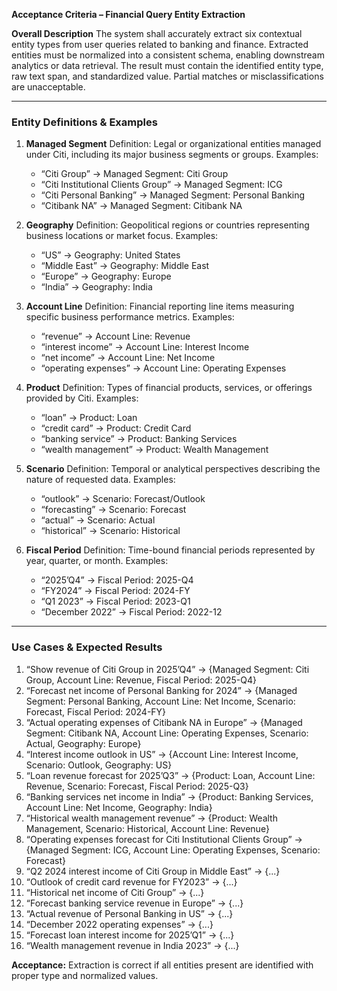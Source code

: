 **Acceptance Criteria – Financial Query Entity Extraction**

**Overall Description**
The system shall accurately extract six contextual entity types from user queries related to banking and finance. Extracted entities must be normalized into a consistent schema, enabling downstream analytics or data retrieval. The result must contain the identified entity type, raw text span, and standardized value. Partial matches or misclassifications are unacceptable.

---

### **Entity Definitions & Examples**

1. **Managed Segment**
   Definition: Legal or organizational entities managed under Citi, including its major business segments or groups.
   Examples:

   * “Citi Group” → Managed Segment: Citi Group
   * “Citi Institutional Clients Group” → Managed Segment: ICG
   * “Citi Personal Banking” → Managed Segment: Personal Banking
   * “Citibank NA” → Managed Segment: Citibank NA

2. **Geography**
   Definition: Geopolitical regions or countries representing business locations or market focus.
   Examples:

   * “US” → Geography: United States
   * “Middle East” → Geography: Middle East
   * “Europe” → Geography: Europe
   * “India” → Geography: India

3. **Account Line**
   Definition: Financial reporting line items measuring specific business performance metrics.
   Examples:

   * “revenue” → Account Line: Revenue
   * “interest income” → Account Line: Interest Income
   * “net income” → Account Line: Net Income
   * “operating expenses” → Account Line: Operating Expenses

4. **Product**
   Definition: Types of financial products, services, or offerings provided by Citi.
   Examples:

   * “loan” → Product: Loan
   * “credit card” → Product: Credit Card
   * “banking service” → Product: Banking Services
   * “wealth management” → Product: Wealth Management

5. **Scenario**
   Definition: Temporal or analytical perspectives describing the nature of requested data.
   Examples:

   * “outlook” → Scenario: Forecast/Outlook
   * “forecasting” → Scenario: Forecast
   * “actual” → Scenario: Actual
   * “historical” → Scenario: Historical

6. **Fiscal Period**
   Definition: Time-bound financial periods represented by year, quarter, or month.
   Examples:

   * “2025’Q4” → Fiscal Period: 2025-Q4
   * “FY2024” → Fiscal Period: 2024-FY
   * “Q1 2023” → Fiscal Period: 2023-Q1
   * “December 2022” → Fiscal Period: 2022-12

---

### **Use Cases & Expected Results**

1. “Show revenue of Citi Group in 2025’Q4” → {Managed Segment: Citi Group, Account Line: Revenue, Fiscal Period: 2025-Q4}
2. “Forecast net income of Personal Banking for 2024” → {Managed Segment: Personal Banking, Account Line: Net Income, Scenario: Forecast, Fiscal Period: 2024-FY}
3. “Actual operating expenses of Citibank NA in Europe” → {Managed Segment: Citibank NA, Account Line: Operating Expenses, Scenario: Actual, Geography: Europe}
4. “Interest income outlook in US” → {Account Line: Interest Income, Scenario: Outlook, Geography: US}
5. “Loan revenue forecast for 2025’Q3” → {Product: Loan, Account Line: Revenue, Scenario: Forecast, Fiscal Period: 2025-Q3}
6. “Banking services net income in India” → {Product: Banking Services, Account Line: Net Income, Geography: India}
7. “Historical wealth management revenue” → {Product: Wealth Management, Scenario: Historical, Account Line: Revenue}
8. “Operating expenses forecast for Citi Institutional Clients Group” → {Managed Segment: ICG, Account Line: Operating Expenses, Scenario: Forecast}
9. “Q2 2024 interest income of Citi Group in Middle East” → {...}
10. “Outlook of credit card revenue for FY2023” → {...}
11. “Historical net income of Citi Group” → {...}
12. “Forecast banking service revenue in Europe” → {...}
13. “Actual revenue of Personal Banking in US” → {...}
14. “December 2022 operating expenses” → {...}
15. “Forecast loan interest income for 2025’Q1” → {...}
16. “Wealth management revenue in India 2023” → {...}

**Acceptance:** Extraction is correct if all entities present are identified with proper type and normalized values.
